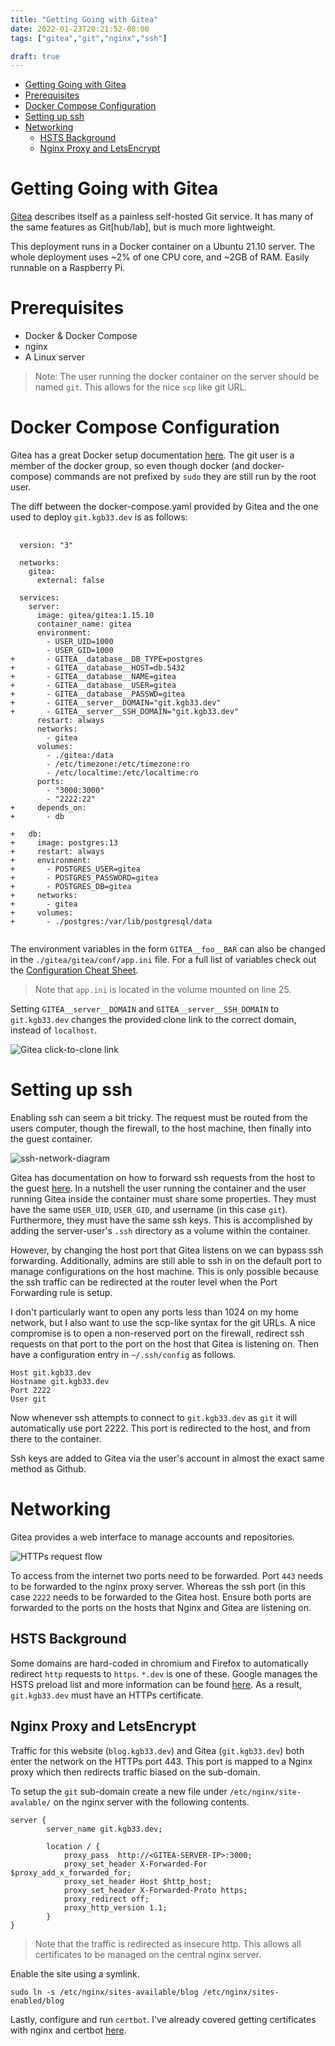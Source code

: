 ```yaml
---
title: "Getting Going with Gitea"
date: 2022-01-23T20:21:52-08:00
tags: ["gitea","git","nginx","ssh"]

draft: true
---
```


<!--more-->
<!-- START doctoc generated TOC please keep comment here to allow auto update -->
<!-- DON'T EDIT THIS SECTION, INSTEAD RE-RUN doctoc TO UPDATE -->

- [Getting Going with Gitea](#getting-going-with-gitea)
- [Prerequisites](#prerequisites)
- [Docker Compose Configuration](#docker-compose-configuration)
- [Setting up ssh](#setting-up-ssh)
- [Networking](#networking)
  - [HSTS Background](#hsts-background)
  - [Nginx Proxy and LetsEncrypt](#nginx-proxy-and-letsencrypt)

<!-- END doctoc generated TOC please keep comment here to allow auto update -->

# Getting Going with Gitea

[Gitea][gitea-home] describes itself as a painless self-hosted Git service.
It has many of the same features as Git[hub/lab], but is much more
lightweight.

This deployment runs in a Docker container on a Ubuntu 21.10 server.
The whole deployment uses ~2% of one CPU core, and ~2GB of RAM.
Easily runnable on a Raspberry Pi.


# Prerequisites
  - Docker & Docker Compose
  - nginx
  - A Linux server

> Note: The user running the docker container on the server
> should be named `git`. This allows for the nice `scp` like
> git URL.

# Docker Compose Configuration

Gitea has a great Docker setup documentation [here][gitea-docker].
The git user is a member of the docker group, so even though docker
(and docker-compose) commands are not prefixed by `sudo` they
are still run by the root user.

The diff between the docker-compose.yaml provided by Gitea and
the one used to deploy `git.kgb33.dev` is as follows:

<pre class="line-numbers language-diff-yaml diff-highlight">
  <code>
  version: "3"

  networks:
    gitea:
      external: false

  services:
    server:
      image: gitea/gitea:1.15.10
      container_name: gitea
      environment:
        - USER_UID=1000
        - USER_GID=1000
+       - GITEA__database__DB_TYPE=postgres
+       - GITEA__database__HOST=db.5432
+       - GITEA__database__NAME=gitea
+       - GITEA__database__USER=gitea
+       - GITEA__database__PASSWD=gitea
+       - GITEA__server__DOMAIN="git.kgb33.dev"
+       - GITEA__server__SSH_DOMAIN="git.kgb33.dev"
      restart: always
      networks:
        - gitea
      volumes:
        - ./gitea:/data
        - /etc/timezone:/etc/timezone:ro
        - /etc/localtime:/etc/localtime:ro
      ports:
        - "3000:3000"
        - "2222:22"
+     depends_on:
+       - db

+   db:
+     image: postgres:13
+     restart: always
+     environment:
+       - POSTGRES_USER=gitea
+       - POSTGRES_PASSWORD=gitea
+       - POSTGRES_DB=gitea
+     networks:
+       - gitea
+     volumes:
+       - ./postgres:/var/lib/postgresql/data
  </code>
</pre>

The environment variables in the form `GITEA__foo__BAR` can also be changed in
the `./gitea/gitea/conf/app.ini` file. For a full list of variables check out
the [Configuration Cheat Sheet][gitea-conf].
> Note that `app.ini` is located in the volume mounted on line 25.

Setting `GITEA__server__DOMAIN` and `GITEA__server__SSH_DOMAIN` to
`git.kgb33.dev` changes the provided clone link to the correct domain,
instead of `localhost`.

![Gitea click-to-clone link][img-click-to-clone]

# Setting up ssh

Enabling ssh can seem a bit tricky. The request must be routed from the users computer,
though the firewall, to the host machine, then finally into the guest container.

![ssh-network-diagram][img-ssh-network-diagram]

Gitea has documentation on how to forward ssh requests from the host to the guest
[here][gitea-ssh]. In a nutshell the user running the container
and the user running Gitea inside the container must share some properties. They must have
the same `USER_UID`, `USER_GID`, and username (in this case `git`). Furthermore, they must
have the same ssh keys. This is accomplished by adding the server-user's `.ssh` directory
as a volume within the container.

However, by changing the host port that Gitea listens on we can bypass ssh forwarding.
Additionally, admins are still able to ssh in on the default port to manage configurations
on the host machine. This is only possible because the ssh traffic can be redirected at the
router level when the Port Forwarding rule is setup.

I don't particularly want to open any ports less than 1024 on my home network,
but I also want to use the scp-like syntax for the git URLs. A nice compromise
is to open a non-reserved port on the firewall, redirect ssh requests on that
port to the port on the host that Gitea is listening on. Then have a configuration
entry in `~/.ssh/config` as follows.

```
Host git.kgb33.dev
Hostname git.kgb33.dev
Port 2222
User git
```

Now whenever ssh attempts to connect to `git.kgb33.dev` as `git` it will automatically use
port 2222. This port is redirected to the host, and from there to the container.


Ssh keys are added to Gitea via the user's account in almost the exact same method as
Github.


# Networking
Gitea provides a web interface to manage accounts and repositories.

![HTTPs request flow][img-http-network-diagram]

To access from the internet two ports need to be forwarded.
Port `443` needs to be forwarded to the nginx proxy server. Whereas
the ssh port (in this case `2222` needs to be forwarded to the Gitea host.
Ensure both ports are forwarded to the ports on the hosts that Nginx and Gitea
are listening on.

## HSTS Background
Some domains are hard-coded in chromium and Firefox to automatically redirect
`http` requests to `https`. `*.dev` is one of these. Google manages the HSTS preload list
and more information can be found [here][HSTS-doc]. As a result, `git.kgb33.dev` must
have an HTTPs certificate.

## Nginx Proxy and LetsEncrypt

Traffic for this website (`blog.kgb33.dev`) and Gitea (`git.kgb33.dev`) both enter
the network on the HTTPs port 443. This port is mapped to a Nginx proxy which then redirects
traffic biased on the sub-domain.

To setup the `git` sub-domain create a new file under `/etc/nginx/site-avalable/` on the
nginx server with the following contents.

```
server {
        server_name git.kgb33.dev;

        location / {
            proxy_pass  http://<GITEA-SERVER-IP>:3000;
			proxy_set_header X-Forwarded-For $proxy_add_x_forwarded_for;
        	proxy_set_header Host $http_host;
        	proxy_set_header X-Forwarded-Proto https;
        	proxy_redirect off;
        	proxy_http_version 1.1;
        }
}
```

> Note that the traffic is redirected as insecure http. This allows all certificates to
be managed on the central nginx server.

Enable the site using a symlink.

```
sudo ln -s /etc/nginx/sites-available/blog /etc/nginx/sites-enabled/blog
```
Lastly, configure and run `certbot`. I've already
covered getting certificates with nginx and certbot [here][self-certbot].

<!-- Links -->
[gitea-home]: https://gitea.io/en-us/
[gitea-docker]: https://docs.gitea.io/en-us/install-with-docker/
[gitea-conf]: https://docs.gitea.io/en-us/config-cheat-sheet/
[gitea-ssh]: https://docs.gitea.io/en-us/install-with-docker/#ssh-container-passthrough

[HSTS-doc]: https://opensource.google/projects/hstspreload

[img-click-to-clone]: /images/posts/gitea-click-to-clone.png
[img-ssh-network-diagram]: /diagrams/gitea/ssh_path.png
[img-http-network-diagram]: /diagrams/gitea/https_path.png

[self-certbot]: /posts/getting_started_with_hugo/#lets-encrypt-auto-certs-via-cloudflare-dns
